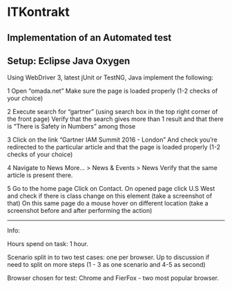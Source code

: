 # ITKontrakt
Implementation of an Automated test
----------------------------------------------------------------------------------------------------------------------------------------
Setup: Eclipse Java Oxygen 
------------------------------------------------------------------------------------------------------------------------------------------
Using WebDriver 3, latest jUnit or TestNG, Java implement the following:

1 Open “omada.net”
Make sure the page is loaded properly (1-2 checks of your choice)

2 Execute search for “gartner” (using search box in the top right corner of the front page)
Verify that the search gives more than 1 result and that there is “There is Safety in Numbers” among those

3 Click on the link “Gartner IAM Summit 2016 - London”
And check you’re redirected to the particular article and that the page is loaded properly (1-2 checks of your choice)

4 Navigate to News
More… > News & Events > News
Verify that the same article is present there.

5 Go to the home page
Click on Contact. On opened page click U.S West and check if there is class change on this element (take a screenshot of that)
On this same page do a mouse hover on different location (take a screenshot before and after performing the action)

-----------------------------------------------------------------------------------------------------------------------------------------
Info:

Hours spend on task: 1 hour. 

Scenario split in to two test cases: one per browser.
Up to discussion if need to split on more steps (1 - 3 as one scenario and 4-5 as second)

Browser chosen for test:
Chrome and FierFox - two most popular browser.
